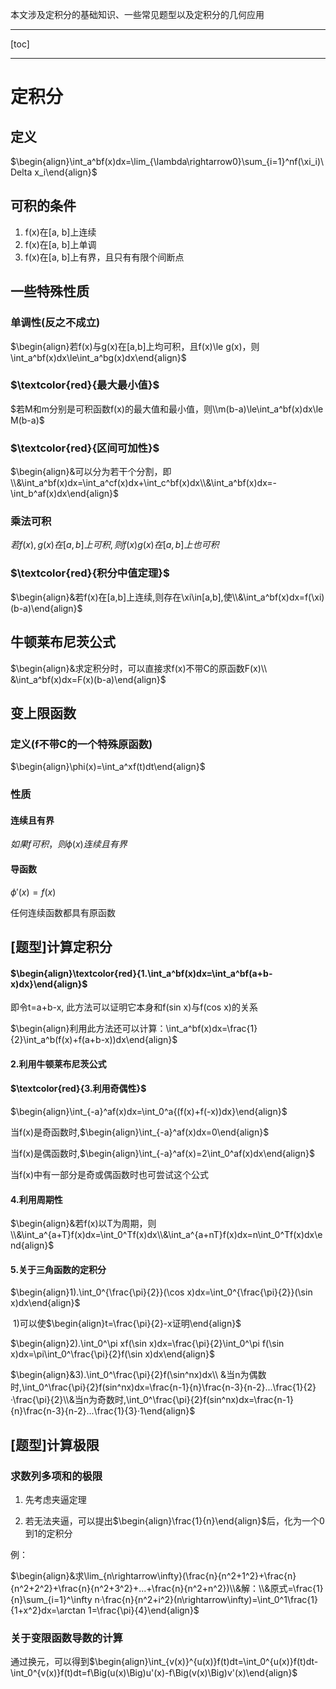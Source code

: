 本文涉及定积分的基础知识、一些常见题型以及定积分的几何应用

---

[toc]

---

# 定积分

## 定义

$\begin{align}\int_a^bf(x)dx=\lim_{\lambda\rightarrow0}\sum_{i=1}^nf(\xi_i)\Delta x_i\end{align}$

## 可积的条件

1) f(x)在[a, b]上连续
2) f(x)在[a, b]上单调
3) f(x)在[a, b]上有界，且只有有限个间断点

## 一些特殊性质

### 单调性(反之不成立)

$\begin{align}若f(x)与g(x)在[a,b]上均可积，且f(x)\le g(x)，则\int_a^bf(x)dx\le\int_a^bg(x)dx\end{align}$

### $\textcolor{red}{最大最小值}$

$若M和m分别是可积函数f(x)的最大值和最小值，则\\m(b-a)\le\int_a^bf(x)dx\le M(b-a)$

### $\textcolor{red}{区间可加性}$

$\begin{align}&可以分为若干个分割，即\\&\int_a^bf(x)dx=\int_a^cf(x)dx+\int_c^bf(x)dx\\&\int_a^bf(x)dx=-\int_b^af(x)dx\end{align}$

### 乘法可积

$若f(x), g(x)在[a,b]上可积,则f(x)g(x)在[a,b]上也可积$

### $\textcolor{red}{积分中值定理}$

$\begin{align}&若f(x)在[a,b]上连续,则存在\xi\in[a,b],使\\&\int_a^bf(x)dx=f(\xi)(b-a)\end{align}$

## 牛顿莱布尼茨公式

$\begin{align}&求定积分时，可以直接求f(x)不带C的原函数F(x)\\
&\int_a^bf(x)dx=F(x)(b-a)\end{align}$

## 变上限函数

### 定义(f不带C的一个特殊原函数)

$\begin{align}\phi(x)=\int_a^xf(t)dt\end{align}$

### 性质

#### 连续且有界

$如果f可积，则\phi(x)连续且有界$

#### 导函数

$\phi'(x)=f(x)$

任何连续函数都具有原函数

## [题型]计算定积分

#### $\begin{align}\textcolor{red}{1.\int_a^bf(x)dx=\int_a^bf(a+b-x)dx}\end{align}$

即令t=a+b-x, 此方法可以证明它本身和f(sin x)与f(cos x)的关系

$\begin{align}利用此方法还可以计算：\int_a^bf(x)dx=\frac{1}{2}\int_a^b(f(x)+f(a+b-x))dx\end{align}$

#### 2.利用牛顿莱布尼茨公式

#### $\textcolor{red}{3.利用奇偶性}$

$\begin{align}\int_{-a}^af(x)dx=\int_0^a{(f(x)+f(-x))dx}\end{align}$

当f(x)是奇函数时,$\begin{align}\int_{-a}^af(x)dx=0\end{align}$

当f(x)是偶函数时,$\begin{align}\int_{-a}^af(x)=2\int_0^af(x)dx\end{align}$

当f(x)中有一部分是奇或偶函数时也可尝试这个公式

#### 4.利用周期性

$\begin{align}&若f(x)以T为周期，则\\&\int_a^{a+T}f(x)dx=\int_0^Tf(x)dx\\&\int_a^{a+nT}f(x)dx=n\int_0^Tf(x)dx\end{align}$

#### 5.关于三角函数的定积分

$\begin{align}1).\int_0^{\frac{\pi}{2}}(\cos x)dx=\int_0^{\frac{\pi}{2}}(\sin x)dx\end{align}$

​	1)可以使$\begin{align}t=\frac{\pi}{2}-x证明\end{align}$

$\begin{align}2).\int_0^\pi xf(\sin x)dx=\frac{\pi}{2}\int_0^\pi f(\sin x)dx=\pi\int_0^\frac{\pi}{2}f(\sin x)dx\end{align}$

$\begin{align}&3).\int_0^\frac{\pi}{2}f(\sin^nx)dx\\
&当n为偶数时,\int_0^\frac{\pi}{2}f(sin^nx)dx=\frac{n-1}{n}\frac{n-3}{n-2}...\frac{1}{2}·\frac{\pi}{2}\\&当n为奇数时,\int_0^\frac{\pi}{2}f(sin^nx)dx=\frac{n-1}{n}\frac{n-3}{n-2}...\frac{1}{3}·1\end{align}$

## [题型]计算极限

### 求数列多项和的极限

1. 先考虑夹逼定理

2. 若无法夹逼，可以提出$\begin{align}\frac{1}{n}\end{align}$后，化为一个0到1的定积分

例：

$\begin{align}&求\lim_{n\rightarrow\infty}(\frac{n}{n^2+1^2}+\frac{n}{n^2+2^2}+\frac{n}{n^2+3^2}+...+\frac{n}{n^2+n^2})\\&解：\\&原式=\frac{1}{n}\sum_{i=1}^\infty n·\frac{n}{n^2+i^2}(n\rightarrow\infty)=\int_0^1\frac{1}{1+x^2}dx=\arctan 1=\frac{\pi}{4}\end{align}$

### 关于变限函数导数的计算

通过换元，可以得到$\begin{align}\int_{v(x)}^{u(x)}f(t)dt=\int_0^{u(x)}f(t)dt-\int_0^{v(x)}f(t)dt=f\Big(u(x)\Big)u'(x)-f\Big(v(x)\Big)v'(x)\end{align}$